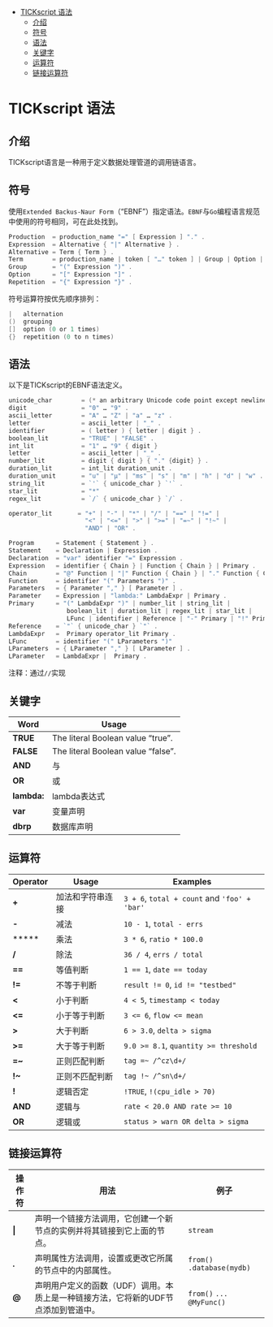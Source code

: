 <!-- TOC depthFrom:1 depthTo:6 withLinks:1 updateOnSave:1 orderedList:0 -->

- [TICKscript 语法](#tickscript-语法)
	- [介绍](#介绍)
	- [符号](#符号)
	- [语法](#语法)
	- [关键字](#关键字)
	- [运算符](#运算符)
	- [链接运算符](#链接运算符)

<!-- /TOC -->

# TICKscript 语法

## 介绍

TICKscript语言是一种用于定义数据处理管道的调用链语言。

## 符号

使用`Extended Backus-Naur Form`（“EBNF”）指定语法。`EBNF`与`Go`编程语言规范中使用的符号相同，可在此处找到。

```go
Production  = production_name "=" [ Expression ] "." .
Expression  = Alternative { "|" Alternative } .
Alternative = Term { Term } .
Term        = production_name | token [ "…" token ] | Group | Option | Repetition .
Group       = "(" Expression ")" .
Option      = "[" Expression "]" .
Repetition  = "{" Expression "}" .
```

符号运算符按优先顺序排列：

```go
|   alternation
()  grouping
[]  option (0 or 1 times)
{}  repetition (0 to n times)
```

## 语法


以下是TICKscript的EBNF语法定义。

```go
unicode_char        = (* an arbitrary Unicode code point except newline *) .
digit               = "0" … "9" .
ascii_letter        = "A" … "Z" | "a" … "z" .
letter              = ascii_letter | "_" .
identifier          = ( letter ) { letter | digit } .
boolean_lit         = "TRUE" | "FALSE" .
int_lit             = "1" … "9" { digit }
letter              = ascii_letter | "_" .
number_lit          = digit { digit } { "." {digit} } .
duration_lit        = int_lit duration_unit .
duration_unit       = "u" | "µ" | "ms" | "s" | "m" | "h" | "d" | "w" .
string_lit          = `'` { unicode_char } `'` .
star_lit            = "*"
regex_lit           = `/` { unicode_char } `/` .

operator_lit       = "+" | "-" | "*" | "/" | "==" | "!=" |
                     "<" | "<=" | ">" | ">=" | "=~" | "!~" |
                     "AND" | "OR" .

Program      = Statement { Statement } .
Statement    = Declaration | Expression .
Declaration  = "var" identifier "=" Expression .
Expression   = identifier { Chain } | Function { Chain } | Primary .
Chain        = "@" Function | "|" Function { Chain } | "." Function { Chain} | "." identifier { Chain } .
Function     = identifier "(" Parameters ")" .
Parameters   = { Parameter "," } [ Parameter ] .
Parameter    = Expression | "lambda:" LambdaExpr | Primary .
Primary      = "(" LambdaExpr ")" | number_lit | string_lit |
                boolean_lit | duration_lit | regex_lit | star_lit |
                LFunc | identifier | Reference | "-" Primary | "!" Primary .
Reference    = `"` { unicode_char } `"` .
LambdaExpr   =  Primary operator_lit Primary .
LFunc        = identifier "(" LParameters ")"
LParameters  = { LParameter "," } [ LParameter ] .
LParameter   = LambdaExpr |  Primary .
```

注释：通过`//`实现

## 关键字

| **Word**    | **Usage**                          |
| ----------- | ---------------------------------- |
| **TRUE**    | The literal Boolean value “true”.  |
| **FALSE**   | The literal Boolean value “false”. |
| **AND**     | 与                                 |
| **OR**      | 或                                 |
| **lambda:** | lambda表达式                       |
| **var**     | 变量声明                           |
| **dbrp**    | 数据库声明                         |


## 运算符

| **Operator** | **Usage**                                                    | **Examples**                                 |
| ------------ | ------------------------------------------------------------ | -------------------------------------------- |
| **+**        | 加法和字符串连接                            | `3 + 6`, `total + count` and `'foo' + 'bar'` |
| **-**        | 减法                                                  | `10 - 1`, `total - errs`                     |
| *****        | 乘法                                               | `3 * 6`, `ratio * 100.0`                     |
| **/**        | 除法                                                     | `36 / 4`, `errs / total`                     |
| **==**       | 等值判断                                       | `1 == 1`, `date == today`                    |
| **!=**       | 不等于判断                                     | `result != 0`, `id != "testbed"`             |
| **<**        | 小于判断                                         | `4 < 5`, `timestamp < today`                 |
| **<=**       | 小于等于判断                             | `3 <= 6`, `flow <= mean`                     |
| **>**        | 大于判断                                      | `6 > 3.0`, `delta > sigma`                   |
| **>=**       | 大于等于判断                          | `9.0 >= 8.1`, `quantity >= threshold`        |
| **=~**       | 正则匹配判断 | `tag =~ /^cz\d+/`                            |
| **!~**       | 正则不匹配判断 | `tag !~ /^sn\d+/`                            |
| **!**        | 逻辑否定                                                  | `!TRUE`, `!(cpu_idle > 70)`                  |
| **AND**      | 逻辑与                                          | `rate < 20.0 AND rate >= 10`                 |
| **OR**       | 逻辑或                                          | `status > warn OR delta > sigma`             |

## 链接运算符

| **操作符** | **用法**                                                     | **例子**                      |
| ---------- | ------------------------------------------------------------ | ----------------------------- |
| **\|**     | 声明一个链接方法调用，它创建一个新节点的实例并将其链接到它上面的节点。 | `stream`    |`from()`         |
| **.**      | 声明属性方法调用，设置或更改它所属的节点中的内部属性。       | `from()`    `.database(mydb)` |
| **@**      | 声明用户定义的函数（UDF）调用。本质上是一种链接方法，它将新的UDF节点添加到管道中。 | `from()` `...` `@MyFunc()`    |

